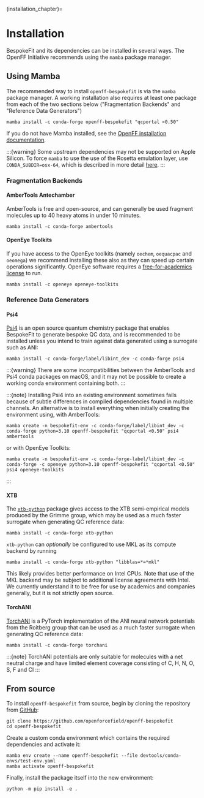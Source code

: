 (installation_chapter)=
# Installation

BespokeFit and its dependencies can be installed in several ways. The OpenFF Initiative recommends using the `mamba` package manager.

## Using Mamba

The recommended way to install `openff-bespokefit` is via the `mamba` package
manager. A working installation also requires at least one package from each of
the two sections below ("Fragmentation Backends" and "Reference Data
Generators")

```shell
mamba install -c conda-forge openff-bespokefit "qcportal <0.50"
```

If you do not have Mamba installed, see the [OpenFF installation documentation](openff.docs:install).

:::{warning}
Some upstream dependencies may not be supported on Apple Silicon. To force `mamba` to use the use of the Rosetta emulation layer, use `CONDA_SUBDIR=osx-64`, which is described in more detail [here](https://docs.openforcefield.org/en/latest/install.html#openff-on-apple-silicon-and-arm).
:::

### Fragmentation Backends

#### AmberTools Antechamber

AmberTools is free and open-source, and can generally be used fragment molecules up to 40 heavy atoms in under 
10 minutes.

```shell
mamba install -c conda-forge ambertools
````

#### OpenEye Toolkits

If you have access to the OpenEye toolkits (namely `oechem`, `oequacpac` and `oeomega`) we recommend installing
these also as they can speed up certain operations significantly. OpenEye software requires a 
[free-for-academics license] to run.

```shell
mamba install -c openeye openeye-toolkits
```

[free-for-academics license]: https://www.eyesopen.com/academic-licensing

### Reference Data Generators

#### Psi4

[Psi4] is an open source quantum chemistry package that enables BespokeFit to generate bespoke QC data, and is 
recommended to be installed unless you intend to train against data generated using a surrogate such as ANI:

```shell
mamba install -c conda-forge/label/libint_dev -c conda-forge psi4
```

[Psi4]: https://psicode.org/

:::{warning}
There are some incompatibilities between the AmberTools and Psi4 conda packages on macOS, and it may not be possible to create a working conda environment containing both.
:::

:::{note}
Installing Psi4 into an existing environment sometimes fails because of subtle differences in
compiled dependencies found in multiple channels. An alternative is to install everything when
initially creating the environment using, with AmberTools:

```shell
mamba create -n bespokefit-env -c conda-forge/label/libint_dev -c conda-forge python=3.10 openff-bespokefit "qcportal <0.50" psi4 ambertools
```

or with OpenEye Toolkits:

```shell
mamba create -n bespokefit-env -c conda-forge-label/libint_dev -c conda-forge -c openeye python=3.10 openff-bespokefit "qcportal <0.50" psi4 openeye-toolkits
```

:::

#### XTB

The [`xtb-python`] package gives access to the XTB semi-empirical models produced by the Grimme group, which may be
used as a much faster surrogate when generating QC reference data:

```shell
mamba install -c conda-forge xtb-python
```

[`xtb-python`]: https://github.com/grimme-lab/xtb-python

`xtb-python` can _optionally_ be configured to use MKL as its compute backend by running

```shell
mamba install -c conda-forge xtb-python "libblas=*=*mkl"
```

This likely provides better performance on Intel CPUs. Note that use of the MKL backend may be subject to additional
license agreements with Intel. We currently understand it to be free for use by academics and companies generally, but
it is not strictly open source.


#### TorchANI

[TorchANI] is a PyTorch implementation of the ANI neural network potentials from the Roitberg group that can be used as 
a much faster surrogate when generating QC reference data:

```shell
mamba install -c conda-forge torchani
```

:::{note}
TorchANI potentials are only suitable for molecules with a net neutral charge and have limited element coverage 
consisting of C, H, N, O, S, F and Cl
:::

[TorchANI]: https://github.com/aiqm/torchani

## From source

To install `openff-bespokefit` from source, begin by cloning the repository from 
[GitHub](https://github.com/openforcefield/openff-bespokefit):

```shell
git clone https://github.com/openforcefield/openff-bespokefit
cd openff-bespokefit
```

Create a custom conda environment which contains the required dependencies and activate it:

```shell
mamba env create --name openff-bespokefit --file devtools/conda-envs/test-env.yaml
mamba activate openff-bespokefit
```

Finally, install the package itself into the new environment:

```shell
python -m pip install -e .
```
